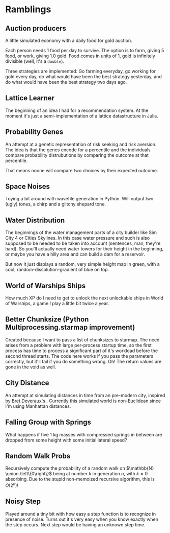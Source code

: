 # Ramblings

## Auction producers

A little simulated economy with a daily food for gold auction.

Each person needs 1 food per day to survive. The option is to farm, giving 5 food, or work, giving 1.0 gold. Food comes in units of 1, gold is infinitely divisible (well, it's a `double`).

Three strategies are implemented: Go farming everyday, go working for gold every day, do what would have been the best strategy yesterday, and do what would have been the best strategy two days ago.

## Lattice Learner

The beginning of an idea I had for a recommendation system. At the moment it's just a semi-implementation of a lattice datastructure in Julia.

## Probability Genes

An attempt at a genetic representation of risk seeking and risk aversion. The idea is that the genes encode for a percentile and the individuals compare probability distrubutions by comparing the outcome at that percentile.

That means noone will compare two choices by their expected outcome.

## Space Noises

Toying a bit around with wavefile generation in Python. Will output two (ugly) tones, a chirp and a glitchy shepard tone.

## Water Distribution

The beginnings of the water management parts of a city builder like Sim City 4 or Cities Skylines. In this case water pressure and such is also supposed to be needed to be taken into account (sentences, man, they're hard). So you'll actually need water towers for their height in the beginning, or maybe you have a hilly area and can build a dam for a reservoir.

But now it just displays a random, very simple height map in green, with a cool, random-dissolution-gradient of blue on top.

## World of Warships Ships

How much XP do I need to get to unlock the next unlockable ships in World of Warships, a game I play a little bit twice a year.

## Better Chunksize (Python Multiprocessing.starmap improvement)

Created because I want to pass a list of chunksizes to starmap. The need arises from a problem with large per-process startup time, so the first process has time to process a significant part of it's workload before the second thread starts. The code here works if you pass the parameters correctly, but it'll fail if you do something wrong. Oh! The return values are gone in the void as well.

## City Distance

An attempt at simulating distances in time from an pre-modern city, inspired by [Bret Deveraux's ](https://acoup.blog/2019/07/19/the-lonely-city-part-ii-real-cities-have-curves/). Currently this simulated world is non-Euclidean since I'm using Manhattan distances.

## Falling Group with Springs

What happens if five 1 kg masses with compressed springs in between are dropped from some height with some initial lateral speed?

## Random Walk Probs

Recursively compute the probability of a random walk on $\mathbb{N} \union \left\{0\right\}$ being at number $k$ in generation $n$, with $k=0$ absorbing. Due to the stupid non-memoized recursive algorithm, this is $O\left(2^{n}\right)$!

## Noisy Step

Played around a tiny bit with how easy a step function is to recognize in presence of noise. Turns out it's very easy when you know exactly when the step occurs. Next step would be having an unknown step time.
